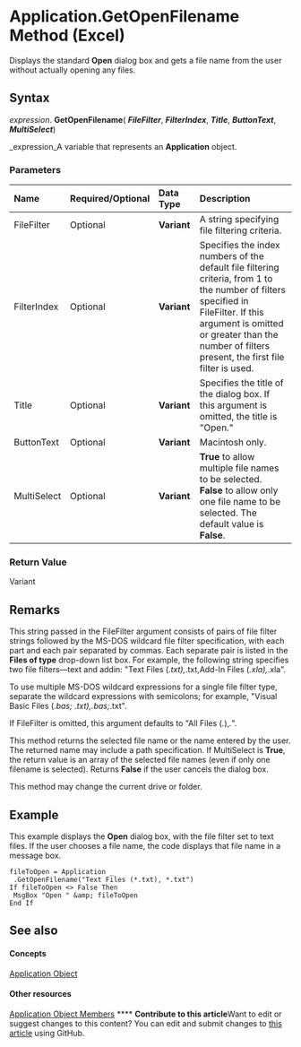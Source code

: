 
# Application.GetOpenFilename Method (Excel)

Displays the standard  **Open** dialog box and gets a file name from the user without actually opening any files.


## Syntax

 _expression_. **GetOpenFilename**( **_FileFilter_**,  **_FilterIndex_**,  **_Title_**,  **_ButtonText_**,  **_MultiSelect_**)

 _expression_A variable that represents an  **Application** object.


### Parameters



|**Name**|**Required/Optional**|**Data Type**|**Description**|
|:-----|:-----|:-----|:-----|
|FileFilter|Optional| **Variant**|A string specifying file filtering criteria.|
|FilterIndex|Optional| **Variant**|Specifies the index numbers of the default file filtering criteria, from 1 to the number of filters specified in FileFilter. If this argument is omitted or greater than the number of filters present, the first file filter is used.|
|Title|Optional| **Variant**|Specifies the title of the dialog box. If this argument is omitted, the title is "Open."|
|ButtonText|Optional| **Variant**|Macintosh only.|
|MultiSelect|Optional| **Variant**| **True** to allow multiple file names to be selected. **False** to allow only one file name to be selected. The default value is **False**.|

### Return Value

Variant


## Remarks

This string passed in the FileFilter argument consists of pairs of file filter strings followed by the MS-DOS wildcard file filter specification, with each part and each pair separated by commas. Each separate pair is listed in the **Files of type** drop-down list box. For example, the following string specifies two file filters—text and addin: "Text Files (*.txt),*.txt,Add-In Files (*.xla),*.xla".

To use multiple MS-DOS wildcard expressions for a single file filter type, separate the wildcard expressions with semicolons; for example, "Visual Basic Files (*.bas; *.txt),*.bas;*.txt".

If FileFilter is omitted, this argument defaults to "All Files (*.*),*.*".

This method returns the selected file name or the name entered by the user. The returned name may include a path specification. If MultiSelect is **True**, the return value is an array of the selected file names (even if only one filename is selected). Returns  **False** if the user cancels the dialog box.

This method may change the current drive or folder.


## Example

This example displays the  **Open** dialog box, with the file filter set to text files. If the user chooses a file name, the code displays that file name in a message box.


```
fileToOpen = Application _ 
 .GetOpenFilename("Text Files (*.txt), *.txt") 
If fileToOpen <> False Then 
 MsgBox "Open " &amp; fileToOpen 
End If
```


## See also


#### Concepts


 [Application Object](19b73597-5cf9-4f56-8227-b5211f657f6f.md)
#### Other resources


 [Application Object Members](4cb9ca42-8d07-cc9c-2d80-4eb9a5921e1e.md)
****   **Contribute to this article**Want to edit or suggest changes to this content? You can edit and submit changes to  [this article](https://github.com/jhershey00/VBA_Excel_Test/OpenXMLCon/articles/83931dc2-59b3-550b-6ce1-880413fd23d6.md) using GitHub.

